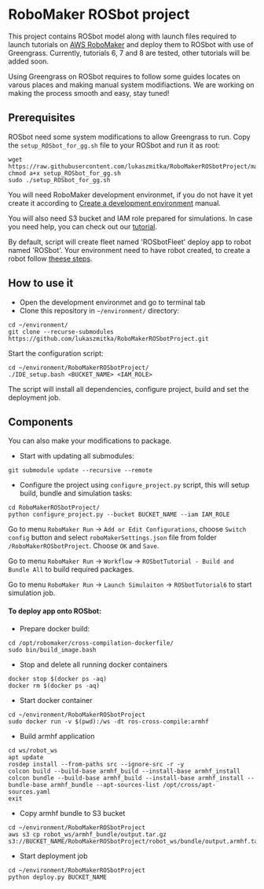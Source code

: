 # RoboMaker ROSbot project

This project contains ROSbot model along with launch files required to launch tutorials on [AWS RoboMaker](https://aws.amazon.com/robomaker/) and deploy them to ROSbot with use of Greengrass.
Currently, tutorials 6, 7 and 8 are tested, other tutorials will be added soon.

Using Greengrass on ROSbot requires to follow some guides locates on varous places and making manual system modifiactions. We are working on making the process smooth and easy, stay tuned!

## Prerequisites

ROSbot need some system modifications to allow Greengrass to run. Copy the `setup_ROSbot_for_gg.sh` file to your ROSbot and run it as root:
```
wget https://raw.githubusercontent.com/lukaszmitka/RoboMakerROSbotProject/master/setup_ROSbot_for_gg.sh
chmod a+x setup_ROSbot_for_gg.sh 
sudo ./setup_ROSbot_for_gg.sh
```

You will need RoboMaker development environmet, if you do not have it yet create it according to [Create a development environment](https://docs.aws.amazon.com/robomaker/latest/dg/gs-build.html?shortFooter=true#gs-build-createide) manual.

You will also need S3 bucket and IAM role prepared for simulations.
In case you need help, you can check out our [tutorial](https://husarion.com/tutorials/other-tutorials/run-ros-tutorials-using-aws-robomaker/).

By default, script will create fleet named 'ROSbotFleet' deploy app to robot named 'ROSbot'. Your environment need to have robot created, to create a robot follow [theese steps](https://docs.aws.amazon.com/robomaker/latest/dg/create-robot.html?shortFooter=true#create-robot-steps).

## How to use it

- Open the development environmet and go to terminal tab
- Clone this repository in `~/environment/` directory:
```
cd ~/environment/
git clone --recurse-submodules https://github.com/lukaszmitka/RoboMakerROSbotProject.git
```

Start the configuration script:

```
cd ~/environment/RoboMakerROSbotProject/
./IDE_setup.bash <BUCKET_NAME> <IAM_ROLE>
```

The script will install all dependencies, configure project, build and set the deployment job.

## Components
You can also make your modifications to package.

- Start with updating all submodules:
```
git submodule update --recursive --remote
```

- Configure the project using `configure_project.py` script, this will setup build, bundle and simulation tasks:

```
cd RoboMakerROSbotProject/
python configure_project.py --bucket BUCKET_NAME --iam IAM_ROLE
```
Go to menu `RoboMaker Run` -> `Add or Edit Configurations`, choose `Switch config` button and select `roboMakerSettings.json` file from folder `/RoboMakerROSbotProject`. Choose `OK` and `Save`.

Go to menu `RoboMaker Run` -> `Workflow` -> `ROSbotTutorial - Build and Bundle All` to build required packages.

Go to menu `RoboMaker Run` -> `Launch Simulaiton` -> `ROSbotTutorial6` to start simulation job.

#### To deploy app onto ROSbot:

- Prepare docker build:
```
cd /opt/robomaker/cross-compilation-dockerfile/
sudo bin/build_image.bash
```

- Stop and delete all running docker containers
```
docker stop $(docker ps -aq)
docker rm $(docker ps -aq)
```

- Start docker container
```
cd ~/environment/RoboMakerROSbotProject
sudo docker run -v $(pwd):/ws -dt ros-cross-compile:armhf
```

- Build armhf application
```
cd ws/robot_ws
apt update
rosdep install --from-paths src --ignore-src -r -y
colcon build --build-base armhf_build --install-base armhf_install
colcon bundle --build-base armhf_build --install-base armhf_install --bundle-base armhf_bundle --apt-sources-list /opt/cross/apt-sources.yaml
exit
```

- Copy armhf bundle to S3 bucket
```
cd ~/environment/RoboMakerROSbotProject
aws s3 cp robot_ws/armhf_bundle/output.tar.gz s3://BUCKET_NAME/RoboMakerROSbotProject/robot_ws/bundle/output.armhf.tar.gz
```

- Start deployment job
```
cd ~/environment/RoboMakerROSbotProject
python deploy.py BUCKET_NAME
```